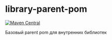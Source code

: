 # library-parent-pom

[![Maven Central](https://img.shields.io/maven-central/v/dev.vality/library-parent-pom.svg)](https://central.sonatype.com/artifact/dev.vality/library-parent-pom)

Базовый parent pom для внутренних библиотек
